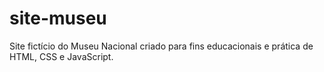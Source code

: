 # site-museu
Site fictício do Museu Nacional criado para fins educacionais e prática de HTML, CSS e JavaScript.
